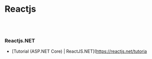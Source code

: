 Reactjs
==========


 <br/><br/>

### Reactjs.NET
- [Tutorial (ASP.NET Core) | ReactJS.NET](https://reactjs.net/tutoria